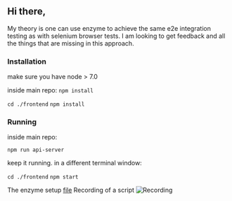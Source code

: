 
## Hi there,

My theory is one can use enzyme to achieve the same e2e integration testing as with selenium browser tests.
I am looking to get feedback and all the things that are missing in this approach.

### Installation
make sure you have node > 7.0

inside main repo:
  ```npm install```

  ```cd ./frontend```
  ```npm install```


### Running
inside main repo:

```npm run api-server```

keep it running. in a different terminal window:

 ```cd ./frontend```
 ```npm start```


The enzyme setup [file](https://github.com/DianaSuvorova/Demo-project/blob/master/frontend/src/index.js)
Recording of a script
![Recording](http://g.recordit.co/0FlWPih8wR.gif)
